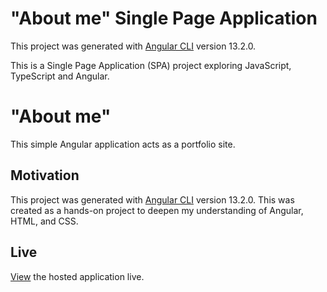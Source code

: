 # "About me" Single Page Application

This project was generated with [Angular CLI](https://github.com/angular/angular-cli) version 13.2.0.

This is a Single Page Application (SPA) project exploring JavaScript, TypeScript and Angular.

# "About me"

This simple Angular application acts as a portfolio site.

## Motivation

This project was generated with [Angular CLI](https://github.com/angular/angular-cli) version 13.2.0. This was created as a hands-on project to deepen my understanding of Angular, HTML, and CSS.

## Live

[View](https://deepakmohansingh.github.io/about-me-angular-spa/) the hosted application live.
